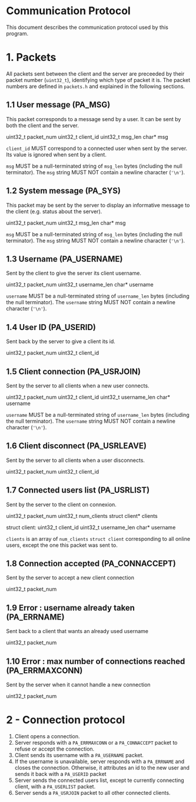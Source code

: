 # Communication Protocol

This document describes the communication protocol used by this program.

# 1. Packets

All packets sent between the client and the server are preceeded by their packet number (`uint32_t`), identifying which type of packet it is.
The packet numbers are defined in `packets.h` and explained in the following sections.

## 1.1 User message (PA_MSG)

This packet corresponds to a message send by a user. It can be sent by both the client and the server.

uint32_t  packet_num
uint32_t  client_id
uint32_t  msg_len
char*     msg

`client_id` MUST correspond to a connected user when sent by the server. Its value is ignored when sent by a client.

`msg` MUST be a null-terminated string of `msg_len` bytes (including the null terminator). The `msg` string MUST NOT contain a newline character (`'\n'`).

## 1.2 System message (PA_SYS)

This packet may be sent by the server to display an informative message to the client (e.g. status about the server).

uint32_t  packet_num
uint32_t  msg_len
char*     msg

`msg` MUST be a null-terminated string of `msg_len` bytes (including the null terminator). The `msg` string MUST NOT contain a newline character (`'\n'`).

## 1.3 Username (PA_USERNAME)

Sent by the client to give the server its client username.

uint32_t  packet_num
uint32_t  username_len
char*     username

`username` MUST be a null-terminated string of `username_len` bytes (including the null terminator). The `username` string MUST NOT contain a newline character (`'\n'`).

## 1.4 User ID (PA_USERID)

Sent back by the server to give a client its id.

uint32_t  packet_num
uint32_t  client_id

## 1.5 Client connection (PA_USRJOIN)
 
Sent by the server to all clients when a new user connects.

uint32_t  packet_num
uint32_t  client_id
uint32_t  username_len
char*     username

`username` MUST be a null-terminated string of `username_len` bytes (including the null terminator). The `username` string MUST NOT contain a newline character (`'\n'`).

## 1.6 Client disconnect (PA_USRLEAVE)

Sent by the server to all clients when a user disconnects.

uint32_t  packet_num
uint32_t  client_id

## 1.7 Connected users list (PA_USRLIST)

Sent by the server to the client on connexion.

uint32_t        packet_num
uint32_t        num_clients
struct client*  clients


struct client:
uint32_t  client_id
uint32_t  username_len
char*     username

`clients` is an array of `num_clients` `struct client` corresponding to all online users, except the one this packet was sent to.

## 1.8 Connection accepted (PA_CONNACCEPT)

Sent by the server to accept a new client connection

uint32_t  packet_num

## 1.9 Error : username already taken (PA_ERRNAME)

Sent back to a client that wants an already used username

uint32_t  packet_num

## 1.10 Error : max number of connections reached (PA_ERRMAXCONN)

Sent by the server when it cannot handle a new connection

uint32_t  packet_num


# 2 - Connection protocol

1. Client opens a connection.
2. Server responds with a `PA_ERRMAXCONN` or a `PA_CONNACCEPT` packet to refuse or accept the connection.
3. Client sends its username with a `PA_USERNAME` packet.
4. If the username is unavailable, server responds with a `PA_ERRNAME` and closes the connection. Otherwise, it attributes an id to the new user and sends it back with a `PA_USERID` packet
5. Server sends the connected users list, except te currently connecting client, with a `PA_USERLIST` packet.
6. Server sends a `PA_USRJOIN` packet to all other connected clients.